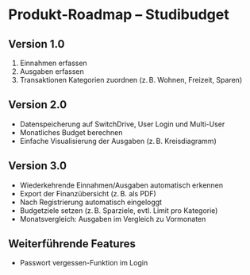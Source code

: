 # Produkt-Roadmap – Studibudget


## Version 1.0
1. Einnahmen erfassen  
2. Ausgaben erfassen  
3. Transaktionen Kategorien zuordnen (z. B. Wohnen, Freizeit, Sparen)  
 

## Version 2.0
- Datenspeicherung auf SwitchDrive, User Login und Multi-User
- Monatliches Budget berechnen  
- Einfache Visualisierung der Ausgaben (z. B. Kreisdiagramm)

  
## Version 3.0
- Wiederkehrende Einnahmen/Ausgaben automatisch erkennen  
- Export der Finanzübersicht (z. B. als PDF)
- Nach Registrierung automatisch eingeloggt
- Budgetziele setzen (z. B. Sparziele, evtl. Limit pro Kategorie)
- Monatsvergleich: Ausgaben im Vergleich zu Vormonaten

## Weiterführende Features
- Passwort vergessen-Funktion im Login  